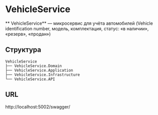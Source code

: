 # VehicleService

** VehicleService** — микросервис для учёта автомобилей (Vehicle identification number, модель, комплектация, статус: «в наличии», «резерв», «продан»)

## Структура

```
VehicleService
├── VehicleService.Domain
├── VehicleService.Application
├── VehicleService.Infrastructure
└── VehicleService.API      
```

## URL

http://localhost:5002/swagger/